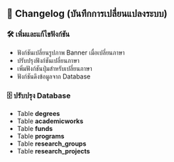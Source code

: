 
## 📌 Changelog (บันทึกการเปลี่ยนแปลงระบบ)

### 🛠️ เพิ่มและแก้ไขฟังก์ชัน
- ฟังก์ชันเปลี่ยนรูปภาพ Banner เมื่อเปลี่ยนภาษา
- ปรับปรุงฟังก์ชันเปลี่ยนภาษา
- เพิ่มฟังก์ชันปุ่มสำหรับเปลี่ยนภาษา
- ฟังก์ชันดึงข้อมูลจาก Database

### 🗄️ ปรับปรุง Database
- Table **degrees**
- Table **academicworks**
- Table **funds**
- Table **programs**
- Table **research_groups**
- Table **research_projects**
